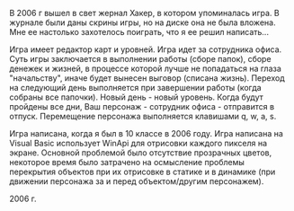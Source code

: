В 2006 г вышел в свет жернал Хакер, в котором упоминалась игра. В журнале были даны скрины игры, но на диске она не была вложена. Мне ее настолько захотелось поиграть, что я ее решил написать...

Игра имеет редактор карт и уровней. Игра идет за сотрудника офиса. Суть игры заключается в выполнении работы (сборе папок), сборе денежек и жизней, в процессе которой лучше не попадаться на глаза "начальству", иначе будет вынесен выговор (списана жизнь). Переход на следующий день выполняется при завершении работы (когда собраны все папочки). Новый день - новый уровень. Когда будут пройдены все дни, Ваш персонаж - сотрудник офиса - отправится в отпуск. Перемещение персонажа выполняется клавишами q, w, a, s.

Игра написана, когда я был в 10 классе в 2006 году. Игра написана на Visual Basic использует WinApi для отрисовки каждого пикселя на экране. Основной проблемой было отсутствие прозрачных цветов, некоторое время было затрачено на осмысление проблемы перекрытия объектов при их отрисовке в статике и в динамике (при движении персонажа за и перед объектом/другим персонажем).

2006 г.